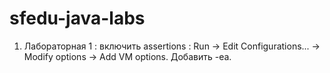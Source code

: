 # sfedu-java-labs
1. Лабораторная 1 : включить assertions : Run -> Edit Configurations... -> Modify options -> Add VM options.  Добавить -ea.
